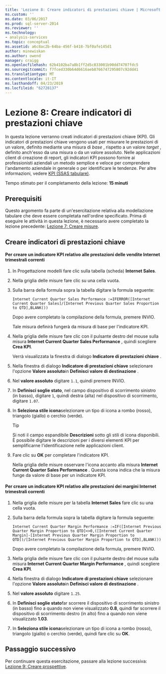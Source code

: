 ```yaml
---
title: 'Lezione 8: Creare indicatori di prestazioni chiave | Microsoft Docs'
ms.custom: ''
ms.date: 03/06/2017
ms.prod: sql-server-2014
ms.reviewer: ''
ms.technology:
- analysis-services
ms.topic: conceptual
ms.assetid: a6c8ac2b-64ba-456f-b418-7bf0afe145d1
author: minewiskan
ms.author: owend
manager: craigg
ms.openlocfilehash: 62b4102ba7a8b1ff2d5c833001b90dd74707fdc5
ms.sourcegitcommit: f7fced330b64d6616aeb8766747295807c92dd41
ms.translationtype: MT
ms.contentlocale: it-IT
ms.lasthandoff: 04/23/2019
ms.locfileid: "62728137"
---
```

# <a name="lesson-8-create-key-performance-indicators"></a>Lezione 8: Creare indicatori di prestazioni chiave
  In questa lezione verranno creati indicatori di prestazioni chiave (KPI). Gli indicatori di prestazioni chiave vengono usati per misurare le prestazioni di un valore, definito mediante una misura di *base* , rispetto a un valore *target* , definito anch'esso da una misura o da un valore assoluto. Nelle applicazioni client di creazione di report, gli indicatori KPI possono fornire ai professionisti aziendali un metodo semplice e veloce per comprendere l'andamento aziendale in generale o per identificare le tendenze. Per altre informazioni, vedere [KPI &#40;SSAS tabulare&#41;](tabular-models/kpis-ssas-tabular.md).  
  
 Tempo stimato per il completamento della lezione: **15 minuti**  
  
## <a name="prerequisites"></a>Prerequisiti  
 Questo argomento fa parte di un'esercitazione relativa alla modellazione tabulare che deve essere completata nell'ordine specificato. Prima di eseguire le attività in questa lezione, è necessario avere completato la lezione precedente: [Lezione 7: Creare misure](lesson-6-create-measures.md).  
  
## <a name="create-key-performance-indicators"></a>Creare indicatori di prestazioni chiave  
  
#### <a name="to-create-an-internet-current-quarter-sales-performance-kpi"></a>Per creare un indicatore KPI relativo alle prestazioni delle vendite Internet trimestrali correnti  
  
1.  In Progettazione modelli fare clic sulla tabella (scheda) **Internet Sales**.  
  
2.  Nella griglia delle misure fare clic su una cella vuota.  
  
3.  Sulla barra della formula sopra la tabella digitare la formula seguente:  
  
     `Internet Current Quarter Sales Performance :=IFERROR([Internet Current Quarter Sales]/[Internet Previous Quarter Sales Proportion to QTD],BLANK())`  
  
     Dopo avere completato la compilazione della formula, premere INVIO.  
  
     Tale misura definirà fungerà da misura di base per l'indicatore KPI.  
  
4.  Nella griglia delle misure fare clic con il pulsante destro del mouse sulla misura **Internet Current Quarter Sales Performance** , quindi scegliere **Crea KPI**.  
  
     Verrà visualizzata la finestra di dialogo **Indicatore di prestazioni chiave** .  
  
5.  Nella finestra di dialogo **Indicatore di prestazioni chiave** selezionare l'opzione **Valore assoluto**in **Definisci valore di destinazione** .  
  
6.  Nel **valore assoluto** digitare `1.1`, quindi premere INVIO.  
  
7.  In **Definisci soglie stato**, nel campo dispositivo di scorrimento sinistro (in basso), digitare `1`, quindi destra (alta) nel dispositivo di scorrimento, digitare `1.07`.  
  
8.  In **Seleziona stile icona**selezionare un tipo di icona a rombo (rosso), triangolo (giallo) o cerchio (verde).  
  
    > [!TIP]  
    >  Si noti il campo espandibile **Descrizioni** sotto gli stili di icona disponibili. È possibile digitare le descrizioni per i diversi elementi KPI per semplificarne l'identificazione nelle applicazioni client.  
  
9. Fare clic su **OK** per completare l'indicatore KPI.  
  
     Nella griglia delle misure osservare l'icona accanto alla misura **Internet Current Quarter Sales Performance** . Questa icona indica che la misura funge da valore di base per un indicatore KPI.  
  
#### <a name="to-create-an-internet-current-quarter-margin-performance-kpi"></a>Per creare un indicatore KPI relativo alle prestazioni dei margini Internet trimestrali correnti  
  
1.  Nella griglia delle misure per la tabella **Internet Sales** fare clic su una cella vuota.  
  
2.  Sulla barra della formula sopra la tabella digitare la formula seguente:  
  
     `Internet Current Quarter Margin Performance :=IF([Internet Previous Quarter Margin Proportion to QTD]<>0,([Internet Current Quarter Margin]-[Internet Previous Quarter Margin Proportion to QTD])/[Internet Previous Quarter Margin Proportion to QTD],BLANK())`  
  
     Dopo avere completato la compilazione della formula, premere INVIO.  
  
3.  Nella griglia delle misure fare clic con il pulsante destro del mouse sulla misura **Internet Current Quarter Margin Performance** , quindi scegliere **Crea KPI**.  
  
4.  Nella finestra di dialogo **Indicatore di prestazioni chiave** selezionare l'opzione **Valore assoluto**in **Definisci valore di destinazione** .  
  
5.  Nel **valore assoluto** digitare `1.25`.  
  
6.  In **Definisci soglie stato**far scorrere il dispositivo di scorrimento sinistro (in basso) fino a quando non viene visualizzato **0.8**, quindi far scorrere il dispositivo di scorrimento destro (in alto) fino a quando non viene visualizzato **1.03**.  
  
7.  In **Seleziona stile icona**selezionare un tipo di icona a rombo (rosso), triangolo (giallo) o cerchio (verde), quindi fare clic su **OK**.  
  
## <a name="next-step"></a>Passaggio successivo  
 Per continuare questa esercitazione, passare alla lezione successiva: [Lezione 9: Creare prospettive](lesson-8-create-perspectives.md).  
  
  

